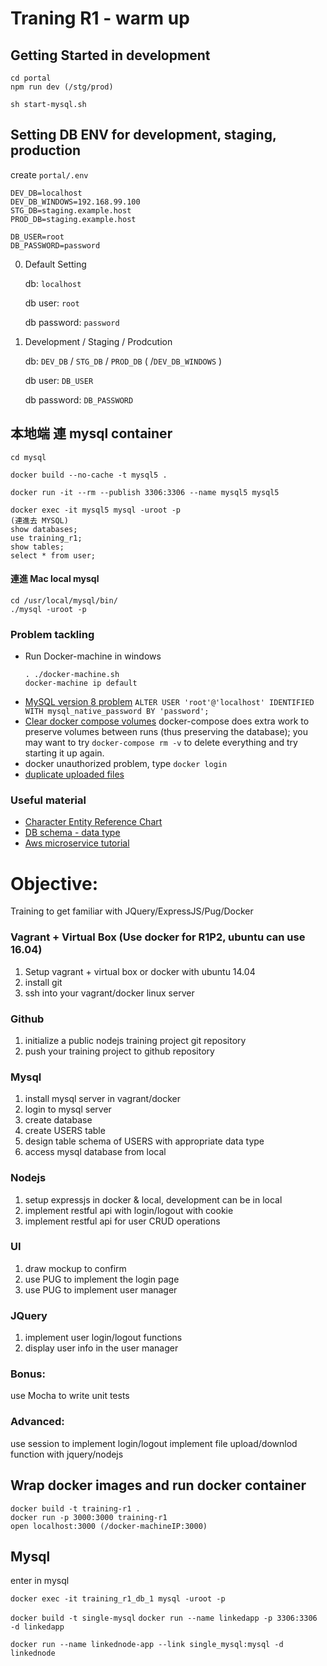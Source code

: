 # Traning R1 - warm up

## Getting Started in development

```
cd portal
npm run dev (/stg/prod)

sh start-mysql.sh
```

## Setting DB ENV for development, staging, production
create `portal/.env` 
```
DEV_DB=localhost
DEV_DB_WINDOWS=192.168.99.100
STG_DB=staging.example.host
PROD_DB=staging.example.host

DB_USER=root
DB_PASSWORD=password

```
0. Default Setting

    db: `localhost`

    db user: `root`

    db password: `password`

1. Development / Staging / Prodcution

    db: `DEV_DB` / `STG_DB` / `PROD_DB` ( /`DEV_DB_WINDOWS` )

    db user: `DB_USER`

    db password: `DB_PASSWORD`


## 本地端 連 mysql container 

```
cd mysql

docker build --no-cache -t mysql5 .

docker run -it --rm --publish 3306:3306 --name mysql5 mysql5

docker exec -it mysql5 mysql -uroot -p 
(連進去 MYSQL)
show databases;
use training_r1;
show tables;
select * from user;
```

#### 連進 Mac local mysql
```
cd /usr/local/mysql/bin/
./mysql -uroot -p
```


### Problem tackling
- Run Docker-machine in windows
    ```
    . ./docker-machine.sh
    docker-machine ip default
    ```
- [MySQL version 8 problem](https://o7planning.org/en/11959/connecting-to-mysql-database-using-nodejs)
  `ALTER USER 'root'@'localhost' IDENTIFIED WITH mysql_native_password BY 'password';`
- [Clear docker compose volumes](https://github.com/docker-library/mysql/issues/51)
  docker-compose does extra work to preserve volumes between runs (thus preserving the database); you may want to try `docker-compose rm -v` to delete everything and try starting it up again.
- docker unauthorized problem, type `docker login`
- [duplicate uploaded files](https://stackoverflow.com/questions/32045027/multer-callbacks-not-working)


### Useful material 
- [Character Entity Reference Chart](https://dev.w3.org/html5/html-author/charref)
- [DB schema - data type](http://www.tutorialspoint.com/mysql/mysql-data-types.htm)
- [Aws microservice tutorial](https://aws.amazon.com/tw/getting-started/container-microservices-tutorial/)


# Objective:
Training to get familiar with JQuery/ExpressJS/Pug/Docker

### Vagrant + Virtual Box (Use docker for R1P2, ubuntu can use 16.04)
1. Setup vagrant + virtual box or docker with ubuntu 14.04
2. install git
3. ssh into your vagrant/docker linux server

### Github
1. initialize a public nodejs training project git repository
2. push your training project to github repository

### Mysql
1. install mysql server in vagrant/docker
2. login to mysql server
3. create database
4. create USERS table
5. design table schema of USERS with appropriate data type
6. access mysql database from local


### Nodejs
1. setup expressjs in docker & local, development can be in local
2. implement restful api with login/logout with cookie
3. implement restful api for user CRUD operations


### UI
1. draw mockup to confirm
2. use PUG to implement the login page
3. use PUG to implement user manager

### JQuery
1. implement user login/logout functions
2. display user info in the user manager 

### Bonus:
use Mocha to write unit tests

### Advanced:
use session to implement login/logout
implement file upload/downlod function with jquery/nodejs



## Wrap docker images and run docker container

```
docker build -t training-r1 .
docker run -p 3000:3000 training-r1 
open localhost:3000 (/docker-machineIP:3000)
```

## Mysql
enter in mysql
```
docker exec -it training_r1_db_1 mysql -uroot -p
```

`docker build -t single-mysql`
`docker run --name linkedapp -p 3306:3306 -d linkedapp`

`docker run --name linkednode-app --link single_mysql:mysql -d linkednode`

